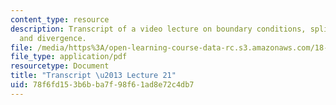 ```yaml
---
content_type: resource
description: Transcript of a video lecture on boundary conditions, splines, gradient,
  and divergence.
file: /media/https%3A/open-learning-course-data-rc.s3.amazonaws.com/18-085-computational-science-and-engineering-i-fall-2008/78f6fd153b6bba7f98f61ad8e72c4db7_18-085F08-L21.pdf
file_type: application/pdf
resourcetype: Document
title: "Transcript \u2013 Lecture 21"
uid: 78f6fd15-3b6b-ba7f-98f6-1ad8e72c4db7
---
```

